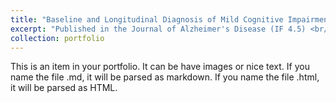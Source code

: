 ```yaml
---
title: "Baseline and Longitudinal Diagnosis of Mild Cognitive Impairment and Alzheimer's Disease using Deep Learning and Risk Scores"
excerpt: "Published in the Journal of Alzheimer's Disease (IF 4.5) <br/><img src='/images/500x300.png'>"
collection: portfolio
---
```


This is an item in your portfolio. It can be have images or nice text. If you name the file .md, it will be parsed as markdown. If you name the file .html, it will be parsed as HTML. 
